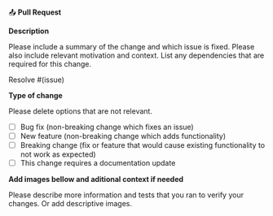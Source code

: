 :outbox_tray: **Pull Request**

**Description**

Please include a summary of the change and which issue is fixed.
Please also include relevant motivation and context.
List any dependencies that are required for this change.

Resolve #(issue)

**Type of change**

Please delete options that are not relevant.

- [ ] Bug fix (non-breaking change which fixes an issue)
- [ ] New feature (non-breaking change which adds functionality)
- [ ] Breaking change (fix or feature that would cause existing functionality to not work as expected)
- [ ] This change requires a documentation update

**Add images bellow and aditional context if needed**

Please describe more information and tests that you ran to verify your changes.
Or add descriptive images.

